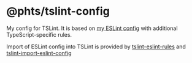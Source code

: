 # @phts/tslint-config

My config for TSLint. It is based on [my ESLint config](https://github.com/phts/eslint-config)
with additional TypeScript-specific rules.

Import of ESLint config into TSLint is provided by
[tslint-eslint-rules](https://github.com/buzinas/tslint-eslint-rules) and
[tslint-import-eslint-config](https://github.com/teppeis/tslint-import-eslint-config)
